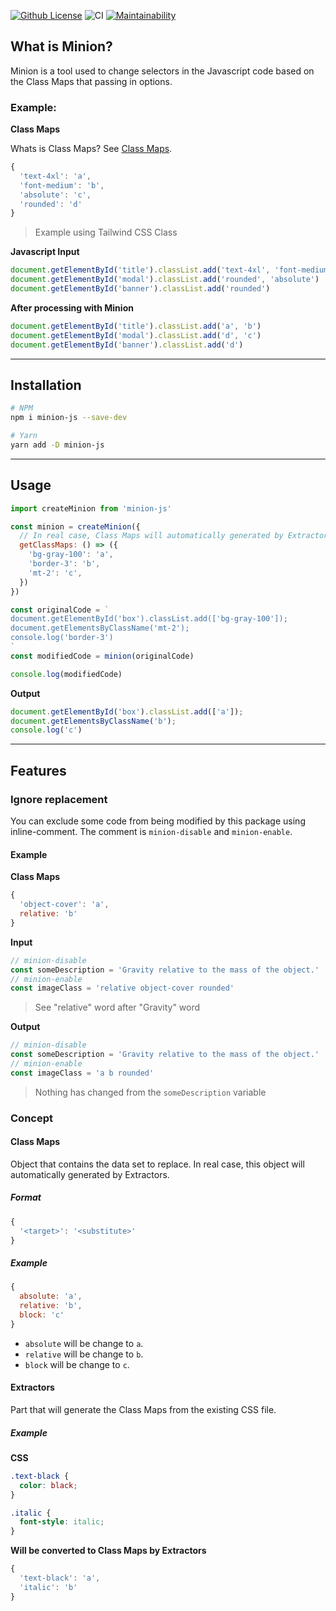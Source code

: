 [![Github License](https://badgen.net/github/license/lamualfa/minion?color=purple&label=license)](https://github.com/lamualfa/minion/blob/master/LICENSE)
![CI](https://github.com/lamualfa/minion/workflows/CI/badge.svg)
[![Maintainability](https://api.codeclimate.com/v1/badges/f84e28be0bd9914bbe44/maintainability)](https://codeclimate.com/github/lamualfa/minion/maintainability)

## What is Minion?

Minion is a tool used to change selectors in the Javascript code based on the Class Maps that passing in options.

### Example:

**Class Maps**

Whats is Class Maps? See [Class Maps](#Class-Maps).

```js
{
  'text-4xl': 'a',
  'font-medium': 'b',
  'absolute': 'c',
  'rounded': 'd'
}
```
> Example using Tailwind CSS Class

**Javascript Input**

```js
document.getElementById('title').classList.add('text-4xl', 'font-medium')
document.getElementById('modal').classList.add('rounded', 'absolute')
document.getElementById('banner').classList.add('rounded')
```

**After processing with Minion**
```js
document.getElementById('title').classList.add('a', 'b')
document.getElementById('modal').classList.add('d', 'c')
document.getElementById('banner').classList.add('d')
```

<hr>

## Installation

```bash
# NPM
npm i minion-js --save-dev

# Yarn
yarn add -D minion-js
```

<hr>

## Usage

```js
import createMinion from 'minion-js'

const minion = createMinion({
  // In real case, Class Maps will automatically generated by Extractors.
  getClassMaps: () => ({
    'bg-gray-100': 'a',
    'border-3': 'b',
    'mt-2': 'c',
  })
})

const originalCode = `
document.getElementById('box').classList.add(['bg-gray-100']);
document.getElementsByClassName('mt-2');
console.log('border-3')
`
const modifiedCode = minion(originalCode)

console.log(modifiedCode)
```

**Output**

```js
document.getElementById('box').classList.add(['a']);
document.getElementsByClassName('b');
console.log('c')
```

<hr>

## Features

### Ignore replacement

You can exclude some code from being modified by this package using inline-comment. The comment is `minion-disable` and `minion-enable`.

#### Example

**Class Maps**
```js
{
  'object-cover': 'a',
  relative: 'b'
}
```

**Input**
```js
// minion-disable
const someDescription = 'Gravity relative to the mass of the object.'
// minion-enable
const imageClass = 'relative object-cover rounded'
```
> See "relative" word after "Gravity" word

**Output**
```js
// minion-disable
const someDescription = 'Gravity relative to the mass of the object.'
// minion-enable
const imageClass = 'a b rounded'
```
> Nothing has changed from the `someDescription` variable

### Concept

#### Class Maps

Object that contains the data set to replace. In real case, this object will automatically generated by Extractors.

##### Format
```js
{
  '<target>': '<substitute>'
}
```

##### Example

```js
{
  absolute: 'a',
  relative: 'b',
  block: 'c'
}
```

- `absolute` will be change to `a`.
- `relative` will be change to `b`.
- `block` will be change to `c`.


#### Extractors

Part that will generate the Class Maps from the existing CSS file.

##### Example

**CSS**

```css
.text-black {
  color: black;
}

.italic {
  font-style: italic;
}
```

**Will be converted to Class Maps by Extractors**

```js
{
  'text-black': 'a',
  'italic': 'b'
}
```